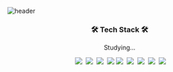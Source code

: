 ![header](https://capsule-render.vercel.app/api?type=waving&animation=fadeIn&color=gradient&customColorList=6&height=200&section=header&text=Jiyeon%20Kang&fontColor=ffffff&fontSize=40&fontAlign=59&fontAlignY=35&desc=Hi%20there🙋🏻‍♀️%20%20I'm&ddescSize=20&descAlign=37&descAlignY=35)

<h3 align="center">🛠️ Tech Stack 🛠️</h3>
<p align="center">Studying...</p>
<p align = "center">
 &nbsp 
<img src="https://img.shields.io/badge/HTML-E34F26?style=flat-square&logo=HTML5&logoColor=white"/>&nbsp
  <img src="https://img.shields.io/badge/CSS-663399?style=flat-square&logo=CSS&logoColor=white"/>&nbsp  
  <img src="https://img.shields.io/badge/JavaScript-F7DF1E?style=flat-square&logo=JavaScript&logoColor=black"/>&nbsp 
<img src="https://img.shields.io/badge/TypeScript-3178C6?style=flat-square&logo=TypeScript&logoColor=white"/>
  <img src="https://img.shields.io/badge/MySQL-4479A1?style=flat-square&logo=MySQL&logoColor=white"/></a>&nbsp
  <img src="https://img.shields.io/badge/TailwindCSS-06B6D4?style=flat-square&amp;logo=TailwindCSS&amp;logoColor=white"/></a>&nbsp
  <img src="https://img.shields.io/badge/Node.js-5FA04E?style=flat-square&amp;logo=node.js&amp;logoColor=white"/>&nbsp
  <img src="https://img.shields.io/badge/React-61DAFB?style=flat-square&logo=React&logoColor=white"/>&nbsp 
<img src="https://img.shields.io/badge/Next.js-000000?style=flat-square&logo=Next.js&logoColor=white"/>&nbsp 
</p>
<br>


